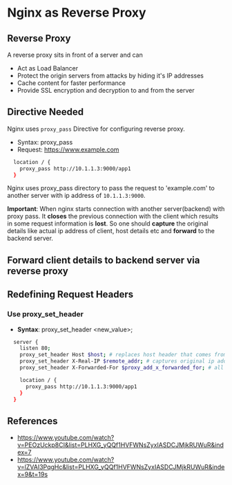 # Nginx as Reverse Proxy

## Reverse Proxy

A reverse proxy sits in front of a server and can

- Act as Load Balancer
- Protect the origin servers from attacks by hiding it's IP addresses
- Cache content for faster performance
- Provide SSL encryption and decryption to and from the server

## Directive Needed

Nginx uses `proxy_pass` Directive for configuring reverse proxy.

- Syntax: proxy_pass <destination>
- Request: https://www.example.com

```bash
  location / {
    proxy_pass http://10.1.1.3:9000/app1
  }
```

Nginx uses proxy_pass directory to pass the request to 'example.com' to another server with ip address of `10.1.1.3:9000`.

**Important**: When nginx starts connection with another server(backend) with proxy pass. It **closes** the previous connection with the client which results in some request information is **lost**. So one should **capture** the original details like actual ip address of client, host details etc and **forward** to the backend server.

## Forward client details to backend server via reverse proxy

## Redefining Request Headers

### Use proxy_set_header

- **Syntax**: proxy_set_header <HTTP request header field_name> <new_value>;

```bash
  server {
    listen 80;
    proxy_set_header Host $host; # replaces host header that comes from client
    proxy_set_header X-Real-IP $remote_addr; # captures original ip address of requester and sends it to backend
    proxy_set_header X-Forwarded-For $proxy_add_x_forwarded_for; # all the traverse route the request takes

    location / {
      proxy_pass http://10.1.1.3:9000/app1
    }
  }
```

## References

- https://www.youtube.com/watch?v=PEOzUckp8CI&list=PLHXG_yQQf1HVFWNsZyxIASDCJMjkRUWuR&index=7
- https://www.youtube.com/watch?v=lZVAI3PqgHc&list=PLHXG_yQQf1HVFWNsZyxIASDCJMjkRUWuR&index=9&t=19s
